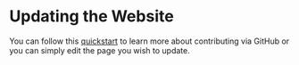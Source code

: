 # Updating the Website

You can follow this [quickstart](https://docs.github.com/en/github/getting-started-with-github/quickstart) to learn more about contributing via GitHub or you can simply edit the page you wish to update.
